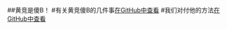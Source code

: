 ##黄竞是傻B！
#有关黄竞傻B的几件事[在GitHub中查看](https://github.com/tsfksj/HJB)
#我们对付他的方法[在GitHub中查看](https://github.com/tsfksj/HJB-Dot)
